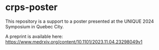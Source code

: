 # crps-poster
This repository is a support to a poster presented at the UNIQUE 2024 Symposium in Quebec City.

A preprint is available here: https://www.medrxiv.org/content/10.1101/2023.11.04.23298049v1
